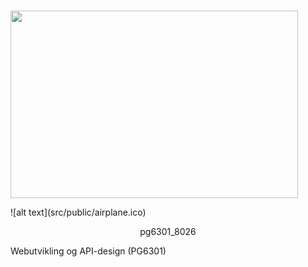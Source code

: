# <p align="center">
  <img width="460" height="300" src="http://www.fillmurray.com/460/300">
</p> ![alt text](src/public/airplane.ico) <p align="center">pg6301_8026</p> 
 Webutvikling og API-design (PG6301)
